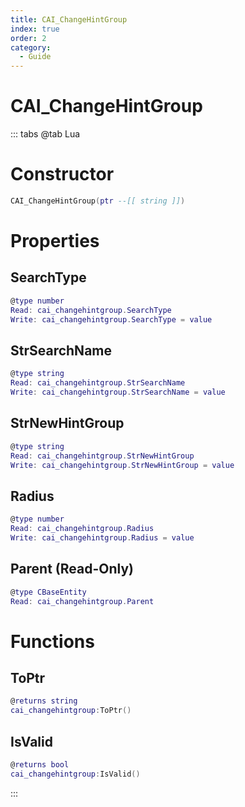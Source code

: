```yaml
---
title: CAI_ChangeHintGroup
index: true
order: 2
category:
  - Guide
---
```


# CAI_ChangeHintGroup

::: tabs
@tab Lua
# Constructor
```lua
CAI_ChangeHintGroup(ptr --[[ string ]])
```
# Properties
## SearchType 
```lua
@type number
Read: cai_changehintgroup.SearchType
Write: cai_changehintgroup.SearchType = value
```
## StrSearchName 
```lua
@type string
Read: cai_changehintgroup.StrSearchName
Write: cai_changehintgroup.StrSearchName = value
```
## StrNewHintGroup 
```lua
@type string
Read: cai_changehintgroup.StrNewHintGroup
Write: cai_changehintgroup.StrNewHintGroup = value
```
## Radius 
```lua
@type number
Read: cai_changehintgroup.Radius
Write: cai_changehintgroup.Radius = value
```
## Parent (Read-Only)
```lua
@type CBaseEntity
Read: cai_changehintgroup.Parent
```
# Functions
## ToPtr
```lua
@returns string
cai_changehintgroup:ToPtr()
```
## IsValid
```lua
@returns bool
cai_changehintgroup:IsValid()
```

:::